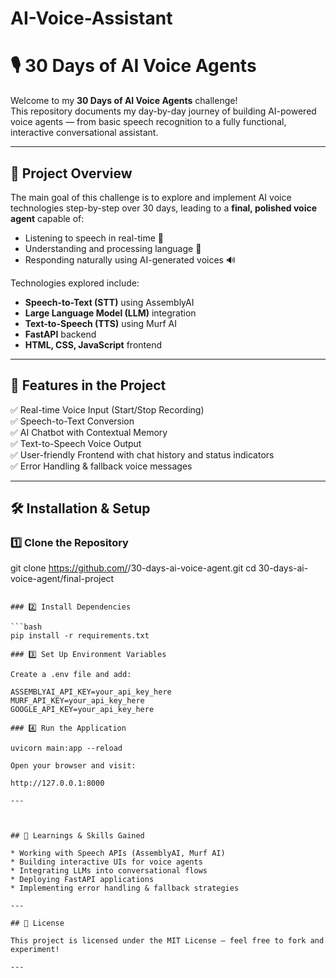 # AI-Voice-Assistant

# 🎙 30 Days of AI Voice Agents

Welcome to my **30 Days of AI Voice Agents** challenge!  
This repository documents my day-by-day journey of building AI-powered voice agents — from basic speech recognition to a fully functional, interactive conversational assistant.

---

## 📌 Project Overview
The main goal of this challenge is to explore and implement AI voice technologies step-by-step over 30 days, leading to a **final, polished voice agent** capable of:
- Listening to speech in real-time 🎤
- Understanding and processing language 🧠
- Responding naturally using AI-generated voices 🔊

Technologies explored include:
- **Speech-to-Text (STT)** using AssemblyAI
- **Large Language Model (LLM)** integration
- **Text-to-Speech (TTS)** using Murf AI
- **FastAPI** backend
- **HTML, CSS, JavaScript** frontend

---

## 🚀 Features in the Project
✅ Real-time Voice Input (Start/Stop Recording)  
✅ Speech-to-Text Conversion  
✅ AI Chatbot with Contextual Memory  
✅ Text-to-Speech Voice Output  
✅ User-friendly Frontend with chat history and status indicators  
✅ Error Handling & fallback voice messages  

---

## 🛠 Installation & Setup

### 1️⃣ Clone the Repository
git clone https://github.com/<your-username>/30-days-ai-voice-agent.git
cd 30-days-ai-voice-agent/final-project
````

### 2️⃣ Install Dependencies

```bash
pip install -r requirements.txt

### 3️⃣ Set Up Environment Variables

Create a .env file and add:

ASSEMBLYAI_API_KEY=your_api_key_here
MURF_API_KEY=your_api_key_here
GOOGLE_API_KEY=your_api_key_here

### 4️⃣ Run the Application

uvicorn main:app --reload

Open your browser and visit:

http://127.0.0.1:8000

---



## 🧠 Learnings & Skills Gained

* Working with Speech APIs (AssemblyAI, Murf AI)
* Building interactive UIs for voice agents
* Integrating LLMs into conversational flows
* Deploying FastAPI applications
* Implementing error handling & fallback strategies

---

## 📜 License

This project is licensed under the MIT License — feel free to fork and experiment!

---



